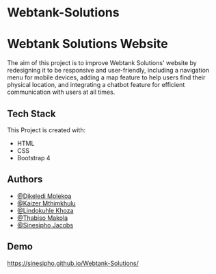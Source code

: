 # Webtank-Solutions


# Webtank Solutions Website

The aim of this project is to improve Webtank Solutions' website by redesigning it to be responsive and user-friendly, including a navigation menu for mobile devices, adding a map feature to help users find their physical location, and integrating a chatbot feature for efficient communication with users at all times.

## Tech Stack

This Project is created with:
- HTML
- CSS
- Bootstrap 4


## Authors

- [@Dikeledi Molekoa](https://www.github.com/Dikeledi-Molekoa)
- [@Kaizer Mthimkhulu](https://www.github.com/Kaizer-Mthimkhulu)
- [@Lindokuhle Khoza](https://www.github.com/lindokhoza034)
- [@Thabiso Makola](https://www.github.com/)
- [@Sinesipho Jacobs](https://www.github.com/Sinesipho-Jacobs)


## Demo

https://sinesipho.github.io/Webtank-Solutions/

